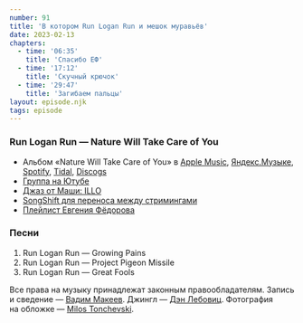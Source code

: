```yaml
---
number: 91
title: 'В котором Run Logan Run и мешок муравьёв'
date: 2023-02-13
chapters:
  - time: '06:35'
    title: 'Спасибо ЕФ'
  - time: '17:12'
    title: 'Скучный крючок'
  - time: '29:47'
    title: 'Загибаем пальцы'
layout: episode.njk
tags: episode
---
```


### Run Logan Run — Nature Will Take Care of You

- Альбом «Nature Will Take Care of You» в
  [Apple Music](https://music.apple.com/album/1644143222),
  [Яндекс.Музыке](https://music.yandex.com/album/23465595),
  [Spotify](https://open.spotify.com/album/1iP1iQXZRS53xn6yk5X7iE),
  [Tidal](https://tidal.com/browse/album/247331554),
  [Discogs](https://www.discogs.com/release/25300783)
- [Группа на Ютубе](https://www.youtube.com/@runloganrun)
- [Джаз от Маши: ILLO](https://open.spotify.com/album/2oSAGUIIGtUWlz2IrdWZsD)
- [SongShift для переноса между стримингами](https://apps.apple.com/app/id1097974566)
- [Плейлист Евгения Фёдорова](https://open.spotify.com/playlist/4vRl7MGI7n1g2pGGm3eavT)

### Песни

1. Run Logan Run — Growing Pains
2. Run Logan Run — Project Pigeon Missile
3. Run Logan Run — Great Fools

Все права на музыку принадлежат законным правообладателям.
Запись и сведение — [Вадим Макеев](https://twitter.com/pepelsbey).
Джингл — [Дэн Лебовиц](https://www.youtube.com/channel/UC38A5qHrlc_Zgua7vL4b96w).
Фотография на обложке — [Milos Tonchevski](https://unsplash.com/photos/D0WEUa0YFew).
